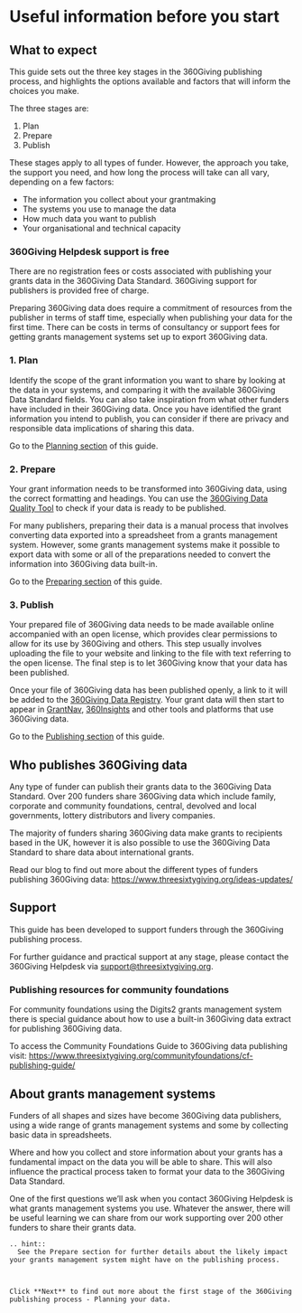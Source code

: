 # Useful information before you start

## What to expect
This guide sets out the three key stages in the 360Giving publishing process, and highlights the options available and factors that will inform the choices you make.

The three stages are:
1. Plan
2. Prepare
3. Publish

These stages apply to all types of funder. However, the approach you take, the support you need, and how long the process will take can all vary, depending on a few factors:
- The information you collect about your grantmaking
- The systems you use to manage the data
- How much data you want to publish 
- Your organisational and technical capacity

### 360Giving Helpdesk support is free
There are no registration fees or costs associated with publishing your grants data in the 360Giving Data Standard. 360Giving support for publishers is provided free of charge. 

Preparing 360Giving data does require a commitment of resources from the publisher in terms of staff time, especially when publishing your data for the first time. There can be costs in terms of consultancy or support fees for getting grants management systems set up to export 360Giving data. 

### 1. Plan

Identify the scope of the grant information you want to share by looking at the data in your systems, and comparing it with the available 360Giving Data Standard fields. You can also take inspiration from what other funders have included in their 360Giving data. Once you have identified the grant information you intend to publish, you can consider if there are privacy and responsible data implications of sharing this data.

Go to the [Planning section](https://standard.threesixtygiving.org/en/new-docs-style/guidance/plan-the-process/) of this guide.

### 2. Prepare

Your grant information needs to be transformed into 360Giving data, using the correct formatting and headings. You can use the <a href="https://dataquality.threesixtygiving.org/" target="_blank">360Giving Data Quality Tool</a> to check if your data is ready to be published.

For many publishers, preparing their data is a manual process that involves converting data exported into a spreadsheet from a grants management system. However, some grants management systems make it possible to export data with some or all of the preparations needed to convert the information into 360Giving data built-in.

Go to the [Preparing section](https://standard.threesixtygiving.org/en/new-docs-style/guidance/prepare-data/) of this guide.

### 3. Publish

Your prepared file of 360Giving data needs to be made available online accompanied with an open license, which provides clear permissions to allow for its use by 360Giving and others. This step usually involves uploading the file to your website and linking to the file with text referring to the open license. The final step is to let 360Giving know that your data has been published.

Once your file of 360Giving data has been published openly, a link to it will be added to the <a href="https://data.threesixtygiving.org/" target="_blank">360Giving Data Registry</a>. Your grant data will then start to appear in <a href="https://grantnav.threesixtygiving.org/" target="_blank">GrantNav</a>, <a href="https://insights.threesixtygiving.org/" target="_blank">360Insights</a> and other tools and platforms that use 360Giving data.

Go to the [Publishing section](https://standard.threesixtygiving.org/en/new-docs-style/guidance/publish-data-openly/) of this guide.

## Who publishes 360Giving data
Any type of funder can publish their grants data to the 360Giving Data Standard. Over 200 funders share 360Giving data which include family, corporate and community foundations, central, devolved and local governments, lottery distributors and livery companies.

The majority of funders sharing 360Giving data make grants to recipients based in the UK, however it is also possible to use the 360Giving Data Standard to share data about international grants.

Read our blog to find out more about the different types of funders publishing 360Giving data: <a href="https://www.threesixtygiving.org/ideas-updates/" target="_blank">https://www.threesixtygiving.org/ideas-updates/</a>

## Support
This guide has been developed to support funders through the 360Giving publishing process.

For further guidance and practical support at any stage, please contact the 360Giving Helpdesk via <support@threesixtygiving.org>. 

### Publishing resources for community foundations
For community foundations using the Digits2 grants management system there is special guidance about how to use a built-in 360Giving data extract for publishing 360Giving data.

To access the Community Foundations Guide to 360Giving data publishing visit: <a href="https://www.threesixtygiving.org/communityfoundations/cf-publishing-guide/" target="_blank">https://www.threesixtygiving.org/communityfoundations/cf-publishing-guide/</a>

## About grants management systems
Funders of all shapes and sizes have become 360Giving data publishers, using a wide range of grants management systems and some by collecting basic data in spreadsheets.

Where and how you collect and store information about your grants has a fundamental impact on the data you will be able to share. This will also influence the practical process taken to format your data to the 360Giving Data Standard. 

One of the first questions we’ll ask when you contact 360Giving Helpdesk is what grants management systems you use. Whatever the answer, there will be useful learning we can share from our work supporting over 200 other funders to share their grants data.

``` eval_rst
.. hint::
  See the Prepare section for further details about the likely impact your grants management system might have on the publishing process.
```
```eval_rst


Click **Next** to find out more about the first stage of the 360Giving publishing process - Planning your data.
